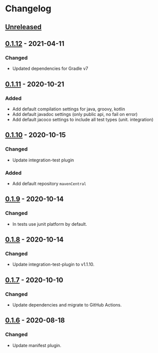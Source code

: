 # Changelog

## [Unreleased]

## [0.1.12] - 2021-04-11
### Changed
- Updated dependencies for Gradle v7

## [0.1.11] - 2020-10-21
### Added
- Add default compilation settings for java, groovy, kotlin
- Add default javadoc settings (only public api, no fail on error)
- Add default jacoco settings to include all test types (unit. integration)

## [0.1.10] - 2020-10-15
### Changed
- Update integration-test plugin

### Added
- Add default repository `mavenCentral`

## [0.1.9] - 2020-10-14
### Changed
- In tests use junit platform by default.

## [0.1.8] - 2020-10-14
### Changed
- Update integration-test-plugin to v1.1.10.

## [0.1.7] - 2020-10-10
### Changed
- Update dependencies and migrate to GitHub Actions.

## [0.1.6] - 2020-08-18
### Changed
- Update manifest plugin.

[Unreleased]: https://github.com/coditory/gradle-build-plugin/compare/v0.1.12...HEAD
[0.1.12]: https://github.com/coditory/gradle-build-plugin/compare/v0.1.11...v0.1.12
[0.1.11]: https://github.com/coditory/gradle-build-plugin/compare/v0.1.10...v0.1.11
[0.1.10]: https://github.com/coditory/gradle-build-plugin/compare/v0.1.9...v0.1.10
[0.1.9]: https://github.com/coditory/gradle-build-plugin/compare/v0.1.8...v0.1.9
[0.1.8]: https://github.com/coditory/gradle-build-plugin/compare/v0.1.7...v0.1.8
[0.1.7]: https://github.com/coditory/gradle-build-plugin/compare/v0.1.6...v0.1.7
[0.1.6]: https://github.com/coditory/gradle-build-plugin/compare/v0.1.5...v0.1.6
